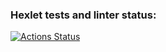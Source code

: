 ### Hexlet tests and linter status:
[![Actions Status](https://github.com/serzhios/layout-designer-project-lvl1/workflows/hexlet-check/badge.svg)](https://github.com/serzhios/layout-designer-project-lvl1/actions)